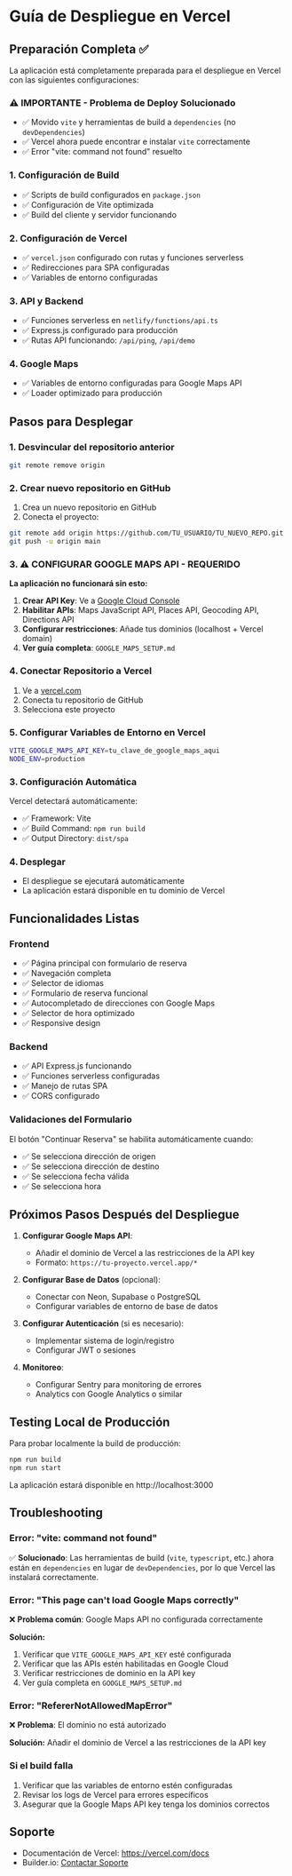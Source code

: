 # Guía de Despliegue en Vercel

## Preparación Completa ✅

La aplicación está completamente preparada para el despliegue en Vercel con las siguientes configuraciones:

### ⚠️ **IMPORTANTE - Problema de Deploy Solucionado**

- ✅ Movido `vite` y herramientas de build a `dependencies` (no `devDependencies`)
- ✅ Vercel ahora puede encontrar e instalar `vite` correctamente
- ✅ Error "vite: command not found" resuelto

### 1. Configuración de Build

- ✅ Scripts de build configurados en `package.json`
- ✅ Configuración de Vite optimizada
- ✅ Build del cliente y servidor funcionando

### 2. Configuración de Vercel

- ✅ `vercel.json` configurado con rutas y funciones serverless
- ✅ Redirecciones para SPA configuradas
- ✅ Variables de entorno configuradas

### 3. API y Backend

- ✅ Funciones serverless en `netlify/functions/api.ts`
- ✅ Express.js configurado para producción
- ✅ Rutas API funcionando: `/api/ping`, `/api/demo`

### 4. Google Maps

- ✅ Variables de entorno configuradas para Google Maps API
- ✅ Loader optimizado para producción

## Pasos para Desplegar

### 1. Desvincular del repositorio anterior

```bash
git remote remove origin
```

### 2. Crear nuevo repositorio en GitHub

1. Crea un nuevo repositorio en GitHub
2. Conecta el proyecto:

```bash
git remote add origin https://github.com/TU_USUARIO/TU_NUEVO_REPO.git
git push -u origin main
```

### 3. ⚠️ **CONFIGURAR GOOGLE MAPS API - REQUERIDO**

**La aplicación no funcionará sin esto:**

1. **Crear API Key**: Ve a [Google Cloud Console](https://console.cloud.google.com/apis/credentials)
2. **Habilitar APIs**: Maps JavaScript API, Places API, Geocoding API, Directions API
3. **Configurar restricciones**: Añade tus dominios (localhost + Vercel domain)
4. **Ver guía completa**: `GOOGLE_MAPS_SETUP.md`

### 4. Conectar Repositorio a Vercel

1. Ve a [vercel.com](https://vercel.com)
2. Conecta tu repositorio de GitHub
3. Selecciona este proyecto

### 5. Configurar Variables de Entorno en Vercel

```bash
VITE_GOOGLE_MAPS_API_KEY=tu_clave_de_google_maps_aqui
NODE_ENV=production
```

### 3. Configuración Automática

Vercel detectará automáticamente:

- ✅ Framework: Vite
- ✅ Build Command: `npm run build`
- ✅ Output Directory: `dist/spa`

### 4. Desplegar

- El despliegue se ejecutará automáticamente
- La aplicación estará disponible en tu dominio de Vercel

## Funcionalidades Listas

### Frontend

- ✅ Página principal con formulario de reserva
- ✅ Navegación completa
- ✅ Selector de idiomas
- ✅ Formulario de reserva funcional
- ✅ Autocompletado de direcciones con Google Maps
- ✅ Selector de hora optimizado
- ✅ Responsive design

### Backend

- ✅ API Express.js funcionando
- ✅ Funciones serverless configuradas
- ✅ Manejo de rutas SPA
- ✅ CORS configurado

### Validaciones del Formulario

El botón "Continuar Reserva" se habilita automáticamente cuando:

- ✅ Se selecciona dirección de origen
- ✅ Se selecciona dirección de destino
- ✅ Se selecciona fecha válida
- ✅ Se selecciona hora

## Próximos Pasos Después del Despliegue

1. **Configurar Google Maps API**:

   - Añadir el dominio de Vercel a las restricciones de la API key
   - Formato: `https://tu-proyecto.vercel.app/*`

2. **Configurar Base de Datos** (opcional):

   - Conectar con Neon, Supabase o PostgreSQL
   - Configurar variables de entorno de base de datos

3. **Configurar Autenticación** (si es necesario):

   - Implementar sistema de login/registro
   - Configurar JWT o sesiones

4. **Monitoreo**:
   - Configurar Sentry para monitoring de errores
   - Analytics con Google Analytics o similar

## Testing Local de Producción

Para probar localmente la build de producción:

```bash
npm run build
npm run start
```

La aplicación estará disponible en http://localhost:3000

## Troubleshooting

### Error: "vite: command not found"

✅ **Solucionado**: Las herramientas de build (`vite`, `typescript`, etc.) ahora están en `dependencies` en lugar de `devDependencies`, por lo que Vercel las instalará correctamente.

### Error: "This page can't load Google Maps correctly"

❌ **Problema común**: Google Maps API no configurada correctamente

**Solución:**

1. Verificar que `VITE_GOOGLE_MAPS_API_KEY` esté configurada
2. Verificar que las APIs estén habilitadas en Google Cloud
3. Verificar restricciones de dominio en la API key
4. Ver guía completa en `GOOGLE_MAPS_SETUP.md`

### Error: "RefererNotAllowedMapError"

❌ **Problema**: El dominio no está autorizado

**Solución:** Añadir el dominio de Vercel a las restricciones de la API key

### Si el build falla

1. Verificar que las variables de entorno estén configuradas
2. Revisar los logs de Vercel para errores específicos
3. Asegurar que la Google Maps API key tenga los dominios correctos

## Soporte

- Documentación de Vercel: https://vercel.com/docs
- Builder.io: [Contactar Soporte](#reach-support)
